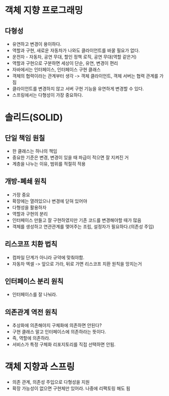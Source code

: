 # 객체 지향 프로그래밍
## 다형성
- 유연하고 변경이 용이하다.
- 역할과 구현, 새로운 자동차가 나와도 클라이언트를 바꿀 필요가 없다.
- 운전자 - 자동차, 공연 무대, 할인 정책 로직, 공연 무대(역할 같은거)
- 역할과 구현으로 구분하면 세상이 단순, 유연, 변경이 편리
- 자바에서는 인터페이스, 인터페이스 구현 클래스
- 객체의 협력이라는 관계부터 생각 -> 객체 클라이언트, 객체 서버는 협력 관계를 가짐
- 클라이언트를 변경하지 않고 서버 구현 기능을 유연하게 변경할 수 있다.
- 스프링에서는 다형성이 가장 중요하다.
# 솔리드(SOLID)
## 단일 책임 원칠
- 한 클래스는 하나의 책임
- 중요한 기준은 변경, 변경이 있을 때 파급이 적으면 잘 지켜진 거
- 계층을 나누는 이유, 범위를 적절히 적용
## 개방-폐쇄 원칙
- 가장 중요
- 확장에는 열려있으나 변경에 닫혀 있어야
- 다형성을 활용하자
- 역할과 구현의 분리
- 인터페이스 만들고 잘 구현하였지만 기존 코드를 변경해야할 때가 많음
- 객체를 생성하고 연관관계를 맺어주는 조립, 설정자가 필요하다.(의존성 주입)
## 리스코프 치환 법칙
- 컴파일 단계가 아니라 규약에 맞춰야함.
- 자동차 엑셀 -> 앞으로 가라, 뒤로 가면 리스코프 치환 원칙을 망치는거
## 인터페이스 분리 원칙
- 인터페이스를 잘 나눠라.
## 의존관계 역전 원칙
- 추상화에 의존해야지 구체화에 의존하면 안된다?
- 구현 클래스 말고 인터페이스에 의존하라는 뜻이다.
- 즉, 역할에 의존하라.
- 서비스가 특정 구체화 리포지토리를 직접 선택하면 안됨.

# 객체 지향과 스프링
- 의존 관계, 의존성 주입으로 다형성을 지원
- 확장 가능성이 없으면 구현체만 있어라. 나중에 리팩토링 해도 됨